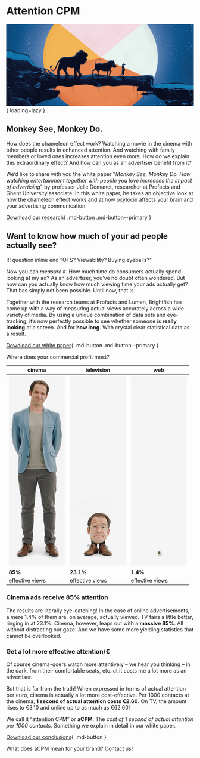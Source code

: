 # Attention CPM

![Hakuna Ma-data](img/EV_lionKing_hero.png){ loading=lazy }

## Monkey See, Monkey Do.

How does the chameleon effect work?
Watching a movie in the cinema with other people results in enhanced attention. 
And watching with family members or loved ones increases attention even more. 
How do we explain this extraordinary effect? And how can you as an advertiser benefit from it?

We’d like to share with you the white paper 
"_Monkey See, Monkey Do. How watching entertainment together with people you love increases the impact of advertising_" 
by professor Jelle Demanet, researcher at Profacts and Ghent University associate. 
In this white paper, he takes an objective look at how the chameleon effect works and 
at how oxytocin affects your brain and your advertising communication.

[Download our research](https://effectiveviews.be/wp-content/uploads/White_Paper_From_Viewable_to_viewed.pdf){ .md-button .md-button--primary }


## Want to know how much of your ad people actually see? 

!!! question inline end "OTS? Viewability? Buying eyeballs?"


Now you can _measure it_.
How much time do consumers actually spend looking at my ad? 
As an advertiser, you’ve no doubt often wondered. 
But how can you actually know how much viewing time your ads actually get? 
That has simply not been possible. Until now, that is.

Together with the research teams at Profacts and Lumen, 
Brightfish has come up with a way of measuring actual views accurately 
across a wide variety of media. 
By using a unique combination of data sets and eye-tracking, 
it’s now perfectly possible to see whether someone is **really looking** at a screen. 
And for **how long**. With crystal clear statistical data as a result.

[Download our white paper](https://effectiveviews.be/wp-content/uploads/White_Paper_From_Viewable_to_viewed.pdf){ .md-button .md-button--primary }

Where does your commercial profit most?

| cinema                 | television           | web                   |
|------------------------|----------------------|-----------------------|
 | ![img.png](img/cinema.png) | ![img_1.png](img/tv.png) | ![img_2.png](img/web.png) |
| **85%**                | **23.1%**            | **1.4%**              |
| effective views        | effective views      | effective views       |

### Cinema ads receive 85% attention

The results are literally eye-catching! 
In the case of online advertisements, a mere 1.4% of them are, on average, actually viewed. 
TV fairs a little better, ringing in at 23.1%. 
Cinema, however, leaps out with a **massive 85%**. 
All without distracting our gaze. 
And we have some more yielding statistics that cannot be overlooked.

### Get a lot more effective attention/€
Of course cinema-goers watch more attentively – we hear you thinking – 
in the dark, from their comfortable seats, etc. 
ut it costs me a lot more as an advertiser.

But that is far from the truth! 
When expressed in terms of actual attention per euro, 
cinema is actually a lot more cost-effective. 
Per 1000 contacts at the cinema, **1 second of actual attention costs €2.60**. 
On TV, the amount rises to €3.10 and online up to as much as €62.60!

We call it “attention CPM” or **aCPM**. 
The _cost of 1 second of actual attention per 1000 contacts_. 
Something we explain in detail in our white paper.

[Download our conclusions](https://effectiveviews.be/wp-content/uploads/White_Paper_From_Viewable_to_viewed.pdf){ .md-button }

What does aCPM mean for your brand? [Contact us!](mailto:sales@brightfish.be)